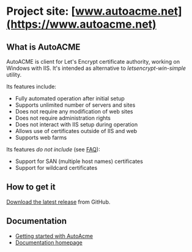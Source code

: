 # Project site: [www.autoacme.net](https://www.autoacme.net)

## What is AutoACME
AutoACME is client for Let's Encrypt certificate authority, working on Windows with IIS. It's intended as alternative to *letsencrypt-win-simple* utility.

Its features include:
* Fully automated operation after initial setup
* Supports unlimited number of servers and sites
* Does not require any modification of web sites
* Does not require administration rights 
* Does not interact with IIS setup during operation
* Allows use of certificates outside of IIS and web
* Supports web farms

Its features _do not include_ (see [FAQ](https://github.com/ridercz/AutoACME/wiki/Feature-FAQ)):
* Support for SAN (multiple host names) certificates
* Support for wildcard certificates


## How to get it
[Download the latest release](https://github.com/ridercz/AutoACME/releases/latest) from GitHub.

## Documentation
* [Getting started with AutoAcme](https://github.com/ridercz/AutoACME/wiki/Getting-started-with-AutoAcme)
* [Documentation homepage](https://github.com/ridercz/AutoACME/wiki)
